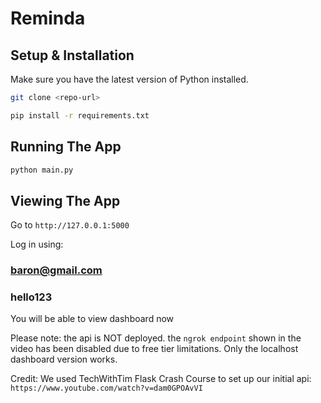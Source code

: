 # Reminda

## Setup & Installation

Make sure you have the latest version of Python installed.

```bash
git clone <repo-url>
```

```bash
pip install -r requirements.txt
```

## Running The App

```bash
python main.py
```

## Viewing The App

Go to `http://127.0.0.1:5000`

Log in using:
### baron@gmail.com
### hello123

You will be able to view dashboard now

Please note: the api is NOT deployed. the `ngrok endpoint` shown in the video has been disabled due to free tier limitations. Only the localhost dashboard version works.

Credit: We used TechWithTim Flask Crash Course to set up our initial api: `https://www.youtube.com/watch?v=dam0GPOAvVI`
